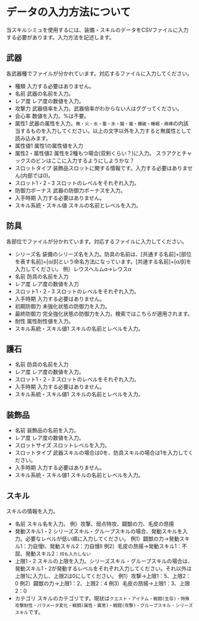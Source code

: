 # データの入力方法について
当スキルシミュを使用するには、装備・スキルのデータをCSVファイルに入力する必要があります。入力方法を記述します。

## 武器
各武器種でファイルが分かれています。対応するファイルに入力してください。
- 種類
入力する必要はありません。
- 名前
武器の名前を入力。
- レア度
レア度の数値を入力。
- 攻撃力
武器倍率を入力。武器倍率がわからない人はググってください。
- 会心率
数値を入力。%は不要。
- 属性1
武器の属性を入力。`無・火・水・雷・氷・龍・毒・爆破・睡眠・麻痺`の内該当するものを入力してください。以上の文字以外を入力すると無属性として読み込みます。
- 属性値1
属性1の属性値を入力
- 属性2・属性値2
属性を2種もつ場合(双剣くらい？)に入力。
スラアクとチャックスのビンはここに入力するようにしようかな？
- スロットタイプ
装飾品スロットに関する情報です。入力する必要はありません(内部では0)。
- スロット1・2・3
スロットのレベルをそれぞれ入力。
- 防御力ボーナス
武器の防御力ボーナスを入力。
- 入手時期
入力する必要はありません。
- スキル系統・スキル値
スキルの名前とレベルを入力。

## 防具
各部位でファイルが分かれています。対応するファイルに入力してください。

- シリーズ名
装備のシリーズ名を入力。防具の名前は、[共通する名前]+[部位を表す名前]+[α/β]という命名方法になっています。[共通する名前]+[α/β]を入力してください。
例）レウスヘルムα→レウスα
- 名前
防具の名前を入力
- レア度
レア度の数値を入力
- スロット1・2・3
スロットのレベルをそれぞれ入力。
- 入手時期
入力する必要はありません。
- 初期防御力
未強化状態の防御力を入力。
- 最終防御力
完全強化状態の防御力を入力。検索ではこちらが適用されます。
- 耐性
属性耐性値を入力。
- スキル系統・スキル値1
スキルの名前とレベルを入力。

## 護石
- 名前
防具の名前を入力
- レア度
レア度の数値を入力。
- スロット1・2・3
スロットのレベルをそれぞれ入力。
- 入手時期
入力する必要はありません。
- スキル系統・スキル値1
スキルの名前とレベルを入力。

## 装飾品
- 名前
装飾品の名前を入力。
- レア度
レア度の数値を入力。
- スロットサイズ
スロットレベルを入力。
- スロットタイプ
武器スキルの場合は0を、防具スキルの場合は1を入力してください。
- 入手時期
入力する必要はありません。
- スキル系統・スキル値1
スキルの名前とレベルを入力。

## スキル
スキルの情報を入力。
- 名前
スキル名を入力。
例）攻撃、弱点特攻、闢獣の力、毛皮の昂揚
- 発動スキル1・2
シリーズスキル・グループスキルの場合、発動スキルを入力。必要なレベルが低い順に入力してください。
例1）闢獣の力→発動スキル1：力自慢Ⅰ、発動スキル2：力自慢Ⅱ
例2）毛皮の昂揚→発動スキル1：不屈、発動スキル2：`何も入力しない`
- 上限1・2
スキルの上限を入力。シリーズスキル・グループスキルの場合は、発動スキル1・2が発動するレベルをそれぞれ入力してください。それ以外は上限1に入力し、上限2は0にしてください。
例1）攻撃→上限1：5、上限2：0
例2）闢獣の力→上限1：2、上限2：4
例3）毛皮の昂揚→上限1：3、上限2：0
- カテゴリ
スキルのカテゴリです。現状は`クエスト・アイテム・戦闘(生存)・特殊攻撃耐性・パラメータ変化・戦闘(属性・異常)・戦闘(攻撃)・グループスキル・シリーズスキル`です。